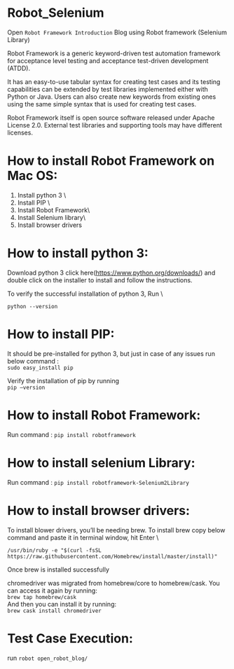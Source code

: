 # Robot_Selenium
Open `Robot Framework Introduction` Blog using Robot framework (Selenium Library)

Robot Framework is a generic keyword-driven test automation framework for acceptance level testing and acceptance test-driven development (ATDD).

It has an easy-to-use tabular syntax for creating test cases and its testing capabilities can be extended by test libraries implemented either with Python or Java. Users can also create new keywords from existing ones using the same simple syntax that is used for creating test cases.

Robot Framework itself is open source software released under Apache License 2.0. External test libraries and supporting tools may have different licenses.

# How to install Robot Framework on Mac OS:

  1. Install python 3 \
  2. Install PIP \
  3. Install Robot Framework\
  4. Install Selenium library\
  5. Install browser drivers

# How to install python 3:
Download python 3 click here(https://www.python.org/downloads/) and double click on the installer to install and follow the instructions.

To verify the successful installation of python 3, Run \

`python --version`

# How to install PIP:

It should be pre-installed for python 3, but just in case of any issues run below command :\
`sudo easy_install pip`


Verify the installation of pip by running \
`pip —version`

# How to install Robot Framework:

Run command : `pip install robotframework`

# How to install selenium Library:

Run command : `pip install robotframework-Selenium2Library`

# How to install browser drivers:
To install blower drivers, you’ll be needing brew. To install brew copy below command and paste it in terminal window, hit Enter \

`/usr/bin/ruby -e "$(curl -fsSL https://raw.githubusercontent.com/Homebrew/install/master/install)"`




Once brew is installed successfully

chromedriver was migrated from homebrew/core to homebrew/cask.
You can access it again by running: \
  `brew tap homebrew/cask` \
And then you can install it by running: \
  `brew cask install chromedriver` 
  
 # Test Case Execution:
 run `robot open_robot_blog/` 

